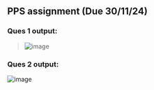 ## PPS assignment (Due 30/11/24)
### Ques 1 output:
> ![image](https://github.com/user-attachments/assets/53dc61b6-0d1d-4421-8f44-af507244941d)

### Ques 2 output:
![image](https://github.com/user-attachments/assets/1c10ca37-30ad-43f4-98bf-2513608db123)

